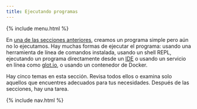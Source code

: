 ```yaml
---
title: Ejecutando programas
---
```


{% include menu.html %}

En [una de las secciones anteriores](../hello-world), creamos un programa simple pero aún no lo ejecutamos. Hay muchas formas de ejecutar el programa: usando una herramienta de línea de comandos instalada, usando un shell REPL, ejecutando un programa directamente desde un [IDE](../editors-and-ides) o usando un servicio en línea como [glot.io](https://glot.io/new/raku), o usando un contenedor de Docker.

Hay cinco temas en esta sección. Revisa todos ellos o examina solo aquellos que encuentres adecuados para tus necesidades. Después de las secciones, hay una tarea.

{% include nav.html %}